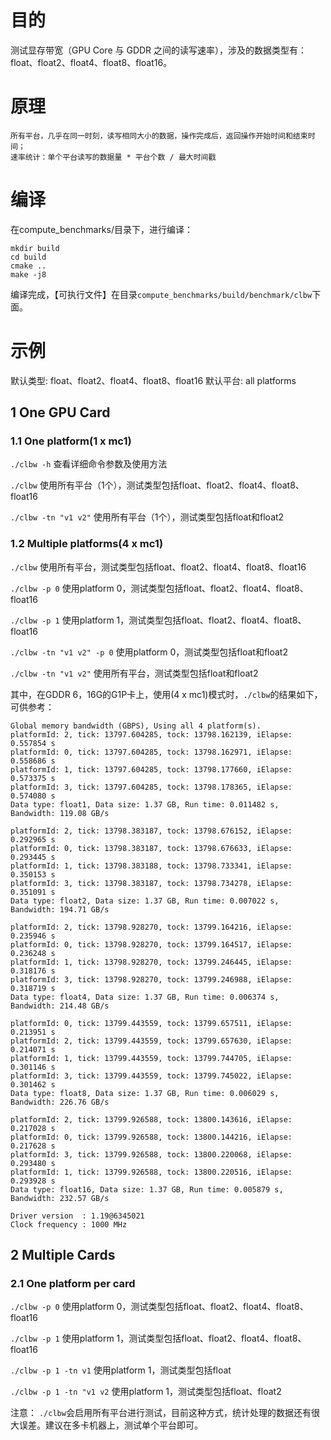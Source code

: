 # 目的
测试显存带宽（GPU Core 与 GDDR 之间的读写速率），涉及的数据类型有：float、float2、float4、float8、float16。

# 原理
```
所有平台，几乎在同一时刻，读写相同大小的数据，操作完成后，返回操作开始时间和结束时间；
速率统计：单个平台读写的数据量 * 平台个数 / 最大时间戳
```

# 编译

在compute_benchmarks/目录下，进行编译：

```
mkdir build
cd build
cmake ..
make -j8
```

编译完成，【可执行文件】在目录`compute_benchmarks/build/benchmark/clbw`下面。

# 示例
默认类型: float、float2、float4、float8、float16
默认平台: all platforms

## 1 One GPU Card

### 1.1 One platform(1 x mc1)

```./clbw -h```
查看详细命令参数及使用方法

```./clbw```
使用所有平台（1个），测试类型包括float、float2、float4、float8、float16

```./clbw -tn "v1 v2"```
使用所有平台（1个），测试类型包括float和float2

### 1.2 Multiple platforms(4 x mc1)

```./clbw```
使用所有平台，测试类型包括float、float2、float4、float8、float16

```./clbw -p 0```
使用platform 0，测试类型包括float、float2、float4、float8、float16

```./clbw -p 1```
使用platform 1，测试类型包括float、float2、float4、float8、float16

```./clbw -tn "v1 v2" -p 0```
使用platform 0，测试类型包括float和float2

```./clbw -tn "v1 v2"```
使用所有平台，测试类型包括float和float2

其中，在GDDR 6，16G的G1P卡上，使用(4 x mc1)模式时，`./clbw`的结果如下，可供参考：
```
Global memory bandwidth (GBPS), Using all 4 platform(s).
platformId: 2, tick: 13797.604285, tock: 13798.162139, iElapse: 0.557854 s
platformId: 0, tick: 13797.604285, tock: 13798.162971, iElapse: 0.558686 s
platformId: 1, tick: 13797.604285, tock: 13798.177660, iElapse: 0.573375 s
platformId: 3, tick: 13797.604285, tock: 13798.178365, iElapse: 0.574080 s
Data type: float1, Data size: 1.37 GB, Run time: 0.011482 s, Bandwidth: 119.08 GB/s

platformId: 2, tick: 13798.383187, tock: 13798.676152, iElapse: 0.292965 s
platformId: 0, tick: 13798.383187, tock: 13798.676633, iElapse: 0.293445 s
platformId: 1, tick: 13798.383188, tock: 13798.733341, iElapse: 0.350153 s
platformId: 3, tick: 13798.383187, tock: 13798.734278, iElapse: 0.351091 s
Data type: float2, Data size: 1.37 GB, Run time: 0.007022 s, Bandwidth: 194.71 GB/s

platformId: 2, tick: 13798.928270, tock: 13799.164216, iElapse: 0.235946 s
platformId: 0, tick: 13798.928270, tock: 13799.164517, iElapse: 0.236248 s
platformId: 1, tick: 13798.928270, tock: 13799.246445, iElapse: 0.318176 s
platformId: 3, tick: 13798.928270, tock: 13799.246988, iElapse: 0.318719 s
Data type: float4, Data size: 1.37 GB, Run time: 0.006374 s, Bandwidth: 214.48 GB/s

platformId: 0, tick: 13799.443559, tock: 13799.657511, iElapse: 0.213951 s
platformId: 2, tick: 13799.443559, tock: 13799.657630, iElapse: 0.214071 s
platformId: 1, tick: 13799.443559, tock: 13799.744705, iElapse: 0.301146 s
platformId: 3, tick: 13799.443559, tock: 13799.745022, iElapse: 0.301462 s
Data type: float8, Data size: 1.37 GB, Run time: 0.006029 s, Bandwidth: 226.76 GB/s

platformId: 2, tick: 13799.926588, tock: 13800.143616, iElapse: 0.217028 s
platformId: 0, tick: 13799.926588, tock: 13800.144216, iElapse: 0.217628 s
platformId: 3, tick: 13799.926588, tock: 13800.220068, iElapse: 0.293480 s
platformId: 1, tick: 13799.926588, tock: 13800.220516, iElapse: 0.293928 s
Data type: float16, Data size: 1.37 GB, Run time: 0.005879 s, Bandwidth: 232.57 GB/s

Driver version  : 1.19@6345021
Clock frequency : 1000 MHz
```


## 2 Multiple Cards

### 2.1 One platform per card

```./clbw -p 0```
使用platform 0，测试类型包括float、float2、float4、float8、float16

```./clbw -p 1```
使用platform 1，测试类型包括float、float2、float4、float8、float16

```./clbw -p 1 -tn v1```
使用platform 1，测试类型包括float

```./clbw -p 1 -tn "v1 v2```
使用platform 1，测试类型包括float、float2

注意：
`./clbw`会启用所有平台进行测试，目前这种方式，统计处理的数据还有很大误差。建议在多卡机器上，测试单个平台即可。
